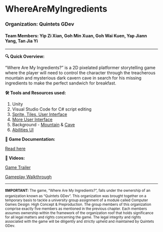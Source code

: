 # WhereAreMyIngredients
### Organization: Quintets GDev
#### Team Members: Yip Zi Xian, Goh Min Xuan, Goh Wai Kuen, Yap Jiann Yang, Tan Jia Yi

<hr/>

<b>🔍 Quick Overview:</b>

“Where Are My Ingredients?” is a 2D pixelated platformer storytelling game where the player will need to control the character through the treacherous mountain and mysterious dark cavern cave in search for his missing ingredients to make the perfect sandwich for breakfast.

<b>🛠 Tools and Resources used:</b>
1. Unity
2. Visual Studio Code for C# script editing
3. [Sprite, Tiles, User Interface](https://bdragon1727.itch.io/)
4. [More User Interface](https://penzilla.itch.io/basic-gui-bundle?download)
5. Background - [Mountain](https://ansimuz.com/site/tag/background/) & [Cave](https://www.indiedb.com/news/devlog-6-background-art)
6. [Abilities UI](https://www.artstation.com/artwork/D52G69)

<b>📂 Game Documentation:</b> 

[Read here](https://github.com/NightfuryEquinn/WhereAreMyIngredients/blob/main/Quintets%20GDev%20Game%20Documentation%20-%20Where%20Are%20My%20Ingredients.pdf)

<b>🎥 Videos:</b>

[Game Trailer](https://www.youtube.com/watch?v=a_710vQIHGQ)

[Gameplay Walkthrough](https://www.youtube.com/watch?v=LOwvhLabBwU)

<hr/>

<sup><b>❗️IMPORTANT:</b> The game, “Where Are My Ingredients?”, falls under the ownership of an organization known as “Quintets GDev”. This organization was brought together on a temporary basis to tackle a university group assignment of a module called Computer Games Design: High Concept & Preproduction. The group members of this organization comprise exactly five members as mentioned in the previous chapter. Each members assumes ownership within the framework of the organization roof that holds significance for all legal matters and rights concerning the game. The legal integrity and rights associated with the game will be diligently and strictly upheld and maintained by Quintets GDev.</sup>
